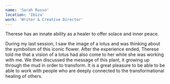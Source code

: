```yaml
---
name: 'Sarah Russo'
location: 'Ibiza'
work: 'Writer & Creative Director'
---
```

Therese has an innate ability as a healer to offer solace and inner peace.

During my last session, I saw the image of a lotus and was thinking about the symbolism of this iconic flower. After the experience ended, Therese told me that a vision of a lotus had also come to her while she was working with me. We then discussed the message of this plant, it growing up through the mud in order to transform. It is a great pleasure to be able to be able to work with people who are deeply connected to the transformational healing of others.